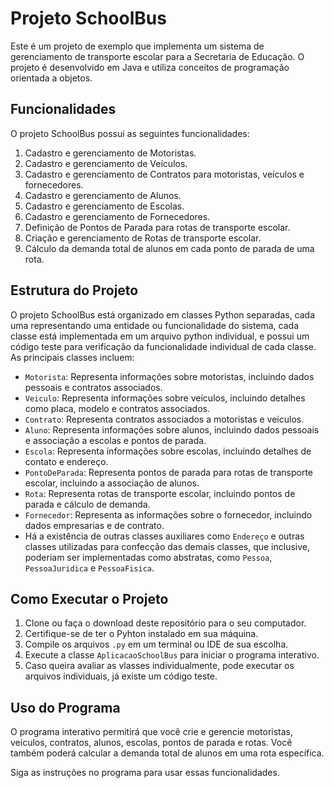 # Projeto SchoolBus

Este é um projeto de exemplo que implementa um sistema de gerenciamento de transporte escolar para a Secretaria de Educação. O projeto é desenvolvido em Java e utiliza conceitos de programação orientada a objetos.

## Funcionalidades

O projeto SchoolBus possui as seguintes funcionalidades:

1. Cadastro e gerenciamento de Motoristas.
2. Cadastro e gerenciamento de Veículos.
3. Cadastro e gerenciamento de Contratos para motoristas, veículos e fornecedores.
4. Cadastro e gerenciamento de Alunos.
5. Cadastro e gerenciamento de Escolas.
6. Cadastro e gerenciamento de Fornecedores.
7. Definição de Pontos de Parada para rotas de transporte escolar.
8. Criação e gerenciamento de Rotas de transporte escolar.
9. Cálculo da demanda total de alunos em cada ponto de parada de uma rota.

## Estrutura do Projeto

O projeto SchoolBus está organizado em classes Python separadas, cada uma representando uma entidade ou funcionalidade do sistema, cada classe está implementada em um arquivo python individual, e possui um código teste para verificação da funcionalidade individual de cada classe. As principais classes incluem:

- `Motorista`: Representa informações sobre motoristas, incluindo dados pessoais e contratos associados.
- `Veiculo`: Representa informações sobre veículos, incluindo detalhes como placa, modelo e contratos associados.
- `Contrato`: Representa contratos associados a motoristas e veículos.
- `Aluno`: Representa informações sobre alunos, incluindo dados pessoais e associação a escolas e pontos de parada.
- `Escola`: Representa informações sobre escolas, incluindo detalhes de contato e endereço.
- `PontoDeParada`: Representa pontos de parada para rotas de transporte escolar, incluindo a associação de alunos.
- `Rota`: Representa rotas de transporte escolar, incluindo pontos de parada e cálculo de demanda.
- `Fornecedor`: Representa as informações sobre o fornecedor, incluindo dados empresarias e de contrato.
- Há a existência de outras classes auxiliares como `Endereço` e outras classes utilizadas para confecção das demais classes, que inclusive, poderiam ser implementadas como abstratas, como `Pessoa`, `PessoaJuridica` e `PessoaFisica`.

## Como Executar o Projeto

1. Clone ou faça o download deste repositório para o seu computador.
2. Certifique-se de ter o Pyhton instalado em sua máquina.
3. Compile os arquivos `.py` em um terminal ou IDE de sua escolha.
4. Execute a classe `AplicacaoSchoolBus` para iniciar o programa interativo.
5. Caso queira avaliar as vlasses individualmente, pode executar os arquivos individuais, já existe um código teste.

## Uso do Programa

O programa interativo permitirá que você crie e gerencie motoristas, veículos, contratos, alunos, escolas, pontos de parada e rotas. Você também poderá calcular a demanda total de alunos em uma rota específica.

Siga as instruções no programa para usar essas funcionalidades.
